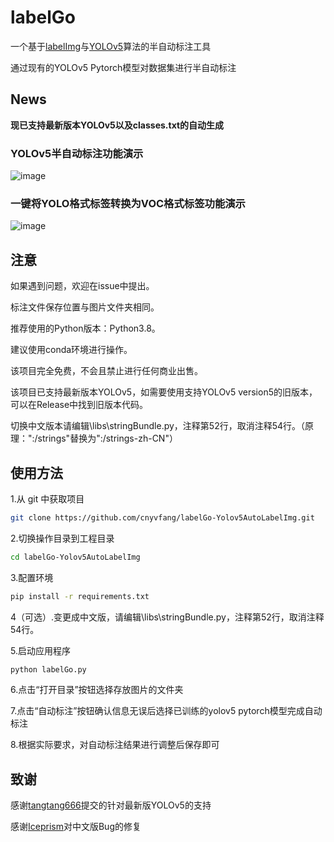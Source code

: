 # labelGo

<p>一个基于<a href="https://github.com/tzutalin/labelImg">labelImg</a>与<a href="https://github.com/ultralytics/yolov5">YOLOv5</a>算法的半自动标注工具</p>
<p>通过现有的YOLOv5 Pytorch模型对数据集进行半自动标注</p>

## News
**现已支持最新版本YOLOv5以及classes.txt的自动生成**

### YOLOv5半自动标注功能演示
![image](https://github.com/cnyvfang/labelGo-Yolov5AutoLabelImg/blob/master/demo/demo1.gif) 
### 一键将YOLO格式标签转换为VOC格式标签功能演示
![image](https://github.com/cnyvfang/labelGo-Yolov5AutoLabelImg/blob/master/demo/demo2.gif) 

## 注意
<p>如果遇到问题，欢迎在issue中提出。</p>
<p>标注文件保存位置与图片文件夹相同。</p>
<p>推荐使用的Python版本：Python3.8。</p>
<p>建议使用conda环境进行操作。</p>
<p>该项目完全免费，不会且禁止进行任何商业出售。</p>
<p>该项目已支持最新版本YOLOv5，如需要使用支持YOLOv5 version5的旧版本，可以在Release中找到旧版本代码。</p>
<p>切换中文版本请编辑\libs\stringBundle.py，注释第52行，取消注释54行。（原理：":/strings"替换为":/strings-zh-CN"）</p>


## 使用方法
<p>1.从 git 中获取项目</p>

```bash
git clone https://github.com/cnyvfang/labelGo-Yolov5AutoLabelImg.git
```

<p>2.切换操作目录到工程目录</p>

```bash
cd labelGo-Yolov5AutoLabelImg
```

<p>3.配置环境</p>

```bash
pip install -r requirements.txt
```

<p>4（可选）.变更成中文版，请编辑\libs\stringBundle.py，注释第52行，取消注释54行。</p>

<p>5.启动应用程序</p>

```bash
python labelGo.py
```
<p>6.点击“打开目录”按钮选择存放图片的文件夹</p>

<p>7.点击“自动标注”按钮确认信息无误后选择已训练的yolov5 pytorch模型完成自动标注</p>

<p>8.根据实际要求，对自动标注结果进行调整后保存即可</p>

## 致谢
感谢[tangtang666](https://github.com/tangtang666)提交的针对最新版YOLOv5的支持

感谢[Iceprism](https://github.com/Iceprism)对中文版Bug的修复
